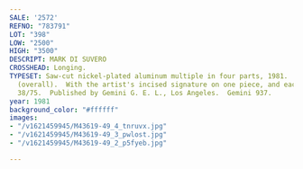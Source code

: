 ```yaml
---
SALE: '2572'
REFNO: "783791"
LOT: "398"
LOW: "2500"
HIGH: "3500"
DESCRIPT: MARK DI SUVERO
CROSSHEAD: Longing.
TYPESET: Saw-cut nickel-plated aluminum multiple in four parts, 1981.  26½x22¾x½ inches
  (overall).  With the artist's incised signature on one piece, and each piece numbered
  38/75.  Published by Gemini G. E. L., Los Angeles.  Gemini 937.
year: 1981
background_color: "#ffffff"
images:
- "/v1621459945/M43619-49_4_tnruvx.jpg"
- "/v1621459945/M43619-49_3_pwlost.jpg"
- "/v1621459945/M43619-49_2_p5fyeb.jpg"

---
```

